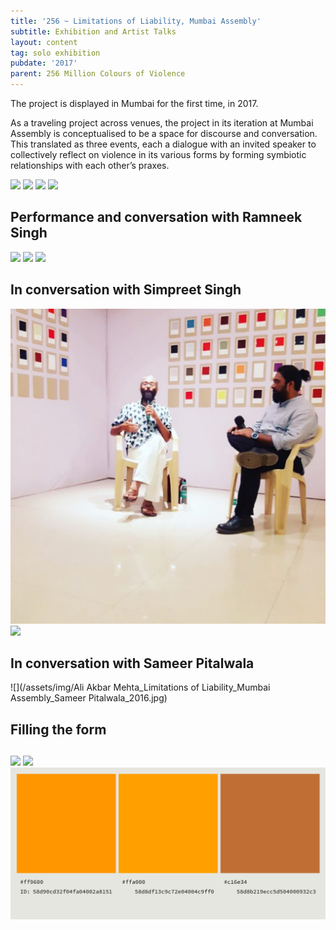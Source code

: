 ```yaml
---
title: '256 ~ Limitations of Liability, Mumbai Assembly'
subtitle: Exhibition and Artist Talks
layout: content
tag: solo exhibition
pubdate: '2017'
parent: 256 Million Colours of Violence
---
```

The project is displayed in Mumbai for the first time, in 2017.

As a traveling project across venues, the project in its iteration at Mumbai Assembly is conceptualised to be a space for discourse and conversation. This translated as three events, each a dialogue with an invited speaker to collectively reflect on violence in its various forms by forming symbiotic relationships with each other’s praxes.

![](/assets/img/ali-akbar-mehta_256-million-colours-of-violence_detail_2017.jpg)
![](/assets/img/colour-wall-survey-table.jpg)
![](/assets/img/opening-night.jpg)
![](/assets/img/audience-3.jpg)

## Performance and conversation with Ramneek Singh

![](/assets/img/ramneek-singh-performance.jpg)
![](/assets/img/ramneek-singh-performance-2.jpg)
![](/assets/img/ramneek-and-ali-in-conversation.jpg)

## In conversation with Simpreet Singh

![](/assets/img/ali-akbar-mehta-and-simpreet-singh.jpg)
![](/assets/img/audience-2.jpg)

## In conversation with Sameer Pitalwala

![](/assets/img/Ali Akbar Mehta_Limitations of Liability_Mumbai Assembly_Sameer Pitalwala_2016.jpg)



## Filling the form

## 
![](/assets/img/filling-the-form.jpg)
![](/assets/img/ali-ken.jpg)
![](/assets/img/colours-of-violence.png)
